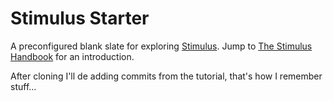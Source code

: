 # Stimulus Starter

A preconfigured blank slate for exploring [Stimulus](https://github.com/stimulusjs/stimulus). Jump to [The Stimulus Handbook](https://stimulusjs.org/handbook/introduction) for an introduction.

After cloning I'll de adding commits from the tutorial, that's how I remember stuff...